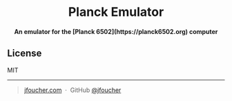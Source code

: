 
<h1 align="center">
  Planck Emulator
</h1>

<h4 align="center">
An emulator for the [Planck 6502](https://planck6502.org) computer
</h4>


## License

MIT

---

> [jfoucher.com](https://jfoucher.com) &nbsp;&middot;&nbsp;
> GitHub [@jfoucher](https://github.com/jfoucher)

